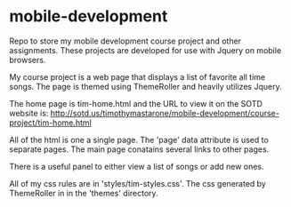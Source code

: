 # mobile-development
Repo to store my mobile development course project and other assignments.
These projects are developed for use with Jquery on mobile browsers.

My course project is a web page that displays a list of favorite all time songs. 
The page is themed using ThemeRoller and heavily utilizes Jquery. 

The home page is tim-home.html and the URL to view it on the SOTD website is:
http://sotd.us/timothymastarone/mobile-development/course-project/tim-home.html

All of the html is one a single page. The 'page' data attribute is used to separate pages.
The main page conatains several links to other pages. 

There is a useful panel to either view a list of songs or add new ones.

All of my css rules are in 'styles/tim-styles.css'.
The css generated by ThemeRoller in in the 'themes' directory.
